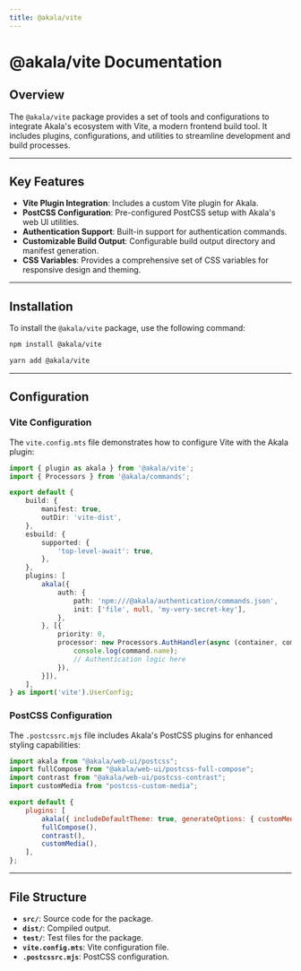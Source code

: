 ```yaml
---
title: @akala/vite
---
```

# @akala/vite Documentation

## Overview

The `@akala/vite` package provides a set of tools and configurations to integrate Akala's ecosystem with Vite, a modern frontend build tool. It includes plugins, configurations, and utilities to streamline development and build processes.

---

## Key Features

- **Vite Plugin Integration**: Includes a custom Vite plugin for Akala.
- **PostCSS Configuration**: Pre-configured PostCSS setup with Akala's web UI utilities.
- **Authentication Support**: Built-in support for authentication commands.
- **Customizable Build Output**: Configurable build output directory and manifest generation.
- **CSS Variables**: Provides a comprehensive set of CSS variables for responsive design and theming.

---

## Installation

To install the `@akala/vite` package, use the following command:

```bash
npm install @akala/vite
```

```bash
yarn add @akala/vite
```

---

## Configuration

### Vite Configuration

The `vite.config.mts` file demonstrates how to configure Vite with the Akala plugin:

```typescript
import { plugin as akala } from '@akala/vite';
import { Processors } from '@akala/commands';

export default {
    build: {
        manifest: true,
        outDir: 'vite-dist',
    },
    esbuild: {
        supported: {
            'top-level-await': true,
        },
    },
    plugins: [
        akala({
            auth: {
                path: 'npm:///@akala/authentication/commands.json',
                init: ['file', null, 'my-very-secret-key'],
            },
        }, [{
            priority: 0,
            processor: new Processors.AuthHandler(async (container, command, params) => {
                console.log(command.name);
                // Authentication logic here
            }),
        }]),
    ],
} as import('vite').UserConfig;
```

### PostCSS Configuration

The `.postcssrc.mjs` file includes Akala's PostCSS plugins for enhanced styling capabilities:

```javascript
import akala from "@akala/web-ui/postcss";
import fullCompose from "@akala/web-ui/postcss-full-compose";
import contrast from "@akala/web-ui/postcss-contrast";
import customMedia from "postcss-custom-media";

export default {
    plugins: [
        akala({ includeDefaultTheme: true, generateOptions: { customMedia: true } }),
        fullCompose(),
        contrast(),
        customMedia(),
    ],
};
```

---

## File Structure

- **`src/`**: Source code for the package.
- **`dist/`**: Compiled output.
- **`test/`**: Test files for the package.
- **`vite.config.mts`**: Vite configuration file.
- **`.postcssrc.mjs`**: PostCSS configuration.
